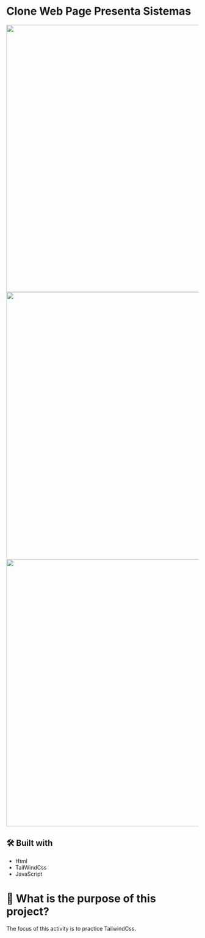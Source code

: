 #  Clone Web Page Presenta Sistemas

<div align="center">
<img src="https://github.com/danielfelix45/clone_presentaSistemas_website/assets/81331726/bd50d9ac-e514-4959-bb62-f0adf524ac15" width="700px" />
<img src="https://github.com/danielfelix45/clone_presentaSistemas_website/assets/81331726/301c280a-4427-4bed-86af-a771250ea1f7" width="700px" />
<img src="https://github.com/danielfelix45/clone_presentaSistemas_website/assets/81331726/aab6311b-8e31-43d4-a2ab-f30f73cb6f11" width="700px" />
</div>

## 🛠️ Built with

- Html
- TailWindCss
- JavaScript

# 🤔 What is the purpose of this project?

The focus of this activity is to practice TailwindCss.